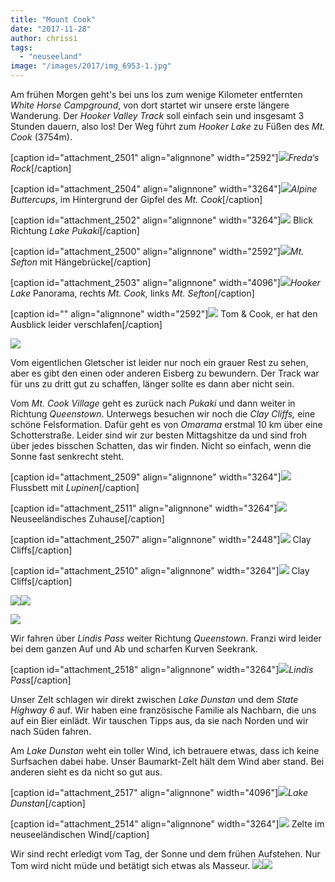 ```yaml
---
title: "Mount Cook"
date: "2017-11-28"
author: chrissi
tags: 
  - "neuseeland"
image: "/images/2017/img_6953-1.jpg"
---
```


Am frühen Morgen geht's bei uns los zum wenige Kilometer entfernten _White Horse Campground_, von dort startet wir unsere erste längere Wanderung. Der _Hooker Valley Track_ soll einfach sein und insgesamt 3 Stunden dauern, also los! Der Weg führt zum _Hooker Lake_ zu Füßen des _Mt. Cook_ (3754m).

\[caption id="attachment\_2501" align="alignnone" width="2592"\]![](/images/2017/img_2570.jpg)_Freda‘s Rock_\[/caption\]

\[caption id="attachment\_2504" align="alignnone" width="3264"\]![](/images/2017/img_6927-1.jpg)_Alpine Buttercups_, im Hintergrund der Gipfel des _Mt. Cook_\[/caption\]

\[caption id="attachment\_2502" align="alignnone" width="3264"\]![](/images/2017/img_6877.jpg) Blick Richtung _Lake Pukaki_\[/caption\]

\[caption id="attachment\_2500" align="alignnone" width="2592"\]![](/images/2017/img_2575.jpg)_Mt. Sefton_ mit Hängebrücke\[/caption\]

\[caption id="attachment\_2503" align="alignnone" width="4096"\]![](/images/2017/img_6953-1.jpg)_Hooker Lake_ Panorama, rechts _Mt. Cook,_ links _Mt. Sefton_\[/caption\]

\[caption id="" align="alignnone" width="2592"\]![](/images/2017/img_2583.jpg) Tom & Cook, er hat den Ausblick leider verschlafen\[/caption\]

![](/images/2017/img_6943.jpg)

Vom eigentlichen Gletscher ist leider nur noch ein grauer Rest zu sehen, aber es gibt den einen oder anderen Eisberg zu bewundern. Der Track war für uns zu dritt gut zu schaffen, länger sollte es dann aber nicht sein.

Vom _Mt. Cook Village_ geht es zurück nach _Pukaki_ und dann weiter in Richtung _Queenstown_. Unterwegs besuchen wir noch die _Clay Cliffs,_ eine schöne Felsformation. Dafür geht es von _Omarama_ erstmal 10 km über eine Schotterstraße. Leider sind wir zur besten Mittagshitze da und sind froh über jedes bisschen Schatten, das wir finden. Nicht so einfach, wenn die Sonne fast senkrecht steht.

\[caption id="attachment\_2509" align="alignnone" width="3264"\]![](/images/2017/img_7055.jpg) Flussbett mit _Lupinen_\[/caption\]

\[caption id="attachment\_2511" align="alignnone" width="3264"\]![](/images/2017/img_7064.jpg) Neuseeländisches Zuhause\[/caption\]

\[caption id="attachment\_2507" align="alignnone" width="2448"\]![](/images/2017/img_7047.jpg) Clay Cliffs\[/caption\]

\[caption id="attachment\_2510" align="alignnone" width="3264"\]![](/images/2017/img_7005.jpg) Clay Cliffs\[/caption\]

![](/images/2017/img_7012.jpg)![](/images/2017/img_7018.jpg)

![](/images/2017/copypasteimage.jpg)

Wir fahren über _Lindis Pass_ weiter Richtung _Queenstown_. Franzi wird leider bei dem ganzen Auf und Ab und scharfen Kurven Seekrank.

\[caption id="attachment\_2518" align="alignnone" width="3264"\]![](/images/2017/img_7069.jpg)_Lindis Pass_\[/caption\]

Unser Zelt schlagen wir direkt zwischen _Lake Dunstan_ und dem _State Highway 6_ auf. Wir haben eine französische Familie als Nachbarn, die uns auf ein Bier einlädt. Wir tauschen Tipps aus, da sie nach Norden und wir nach Süden fahren.

Am _Lake Dunstan_ weht ein toller Wind, ich betrauere etwas, dass ich keine Surfsachen dabei habe. Unser Baumarkt-Zelt hält dem Wind aber stand. Bei anderen sieht es da nicht so gut aus.

\[caption id="attachment\_2517" align="alignnone" width="4096"\]![](/images/2017/img_7074.jpg)_Lake Dunstan_\[/caption\]

\[caption id="attachment\_2514" align="alignnone" width="3264"\]![](/images/2017/img_7076.jpg) Zelte im neuseeländischen Wind\[/caption\]

Wir sind recht erledigt vom Tag, der Sonne und dem frühen Aufstehen. Nur Tom wird nicht müde und betätigt sich etwas als Masseur. ![](/images/2017/img_7095.jpg)![](/images/2017/img_7099.jpg)
